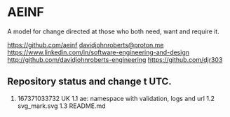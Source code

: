 # AEINF

A model for change directed at those who both need, want and require it.

https://github.com/aeinf
davidjohnroberts@proton.me
https://www.linkedin.com/in/software-engineering-and-design
http://github.com/davidjohnroberts-engineering
https://github.com/djr303

## Repository status and change t UTC.

1. 167371033732 UK
1.1 ae: namespace with validation, logs and url
1.2 svg_mark.svg
1.3 README.md
